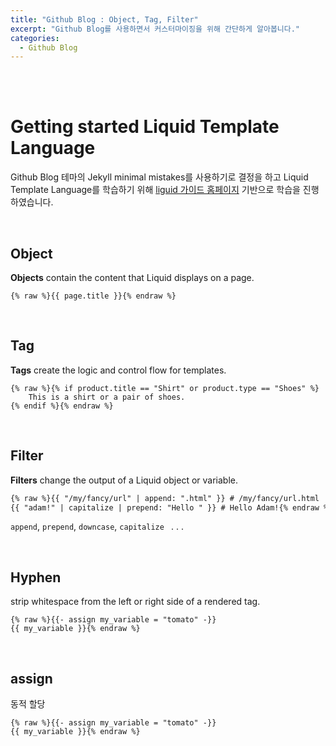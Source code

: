 ```yaml
---
title: "Github Blog : Object, Tag, Filter"
excerpt: "Github Blog를 사용하면서 커스터마이징을 위해 간단하게 알아봅니다."
categories:
  - Github Blog
---
```


<br>

<br>

# Getting started Liquid Template Language

Github Blog 테마의 Jekyll minimal mistakes를 사용하기로 결정을 하고 Liquid Template Language를 학습하기 위해 <a href="https://shopify.github.io/liquid/">liguid 가이드 홈페이지</a> 기반으로 학습을 진행하였습니다.

<br>

## Object

**Objects** contain the content that Liquid displays on a page.

```
{% raw %}{{ page.title }}{% endraw %}
```

<br>

## Tag

**Tags** create the logic and control flow for templates.

```
{% raw %}{% if product.title == "Shirt" or product.type == "Shoes" %}
	This is a shirt or a pair of shoes.
{% endif %}{% endraw %}
```

<br>

## Filter

**Filters** change the output of a Liquid object or variable.

```html
{% raw %}{{ "/my/fancy/url" | append: ".html" }} # /my/fancy/url.html
{{ "adam!" | capitalize | prepend: "Hello " }} # Hello Adam!{% endraw %}
```

`append`, `prepend`, `downcase`, `capitalize ` . . .

<br>

## Hyphen

strip whitespace from the left or right side of a rendered tag.

```
{% raw %}{{- assign my_variable = "tomato" -}}
{{ my_variable }}{% endraw %}
```

<br>

## assign

동적 할당

```
{% raw %}{{- assign my_variable = "tomato" -}}
{{ my_variable }}{% endraw %}
```

<br>

<br>
